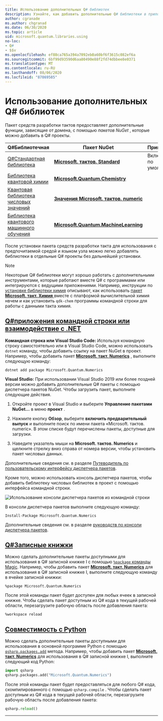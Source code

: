 ```yaml
---
title: Использование дополнительных Q# библиотек
description: Узнайте, как добавить дополнительные Q# библиотеки в приложения такта.
author: cgranade
ms.author: chgranad
ms.date: 06/30/2020
ms.topic: article
uid: microsoft.quantum.libraries.using
no-loc:
- Q#
- $$v
ms.openlocfilehash: ef88ca765a394a7092eb0a60bf6f3615c082ef6a
ms.sourcegitcommit: 6bf99d93590d6aa80490e88f2fd74dbbee8e0371
ms.translationtype: MT
ms.contentlocale: ru-RU
ms.lasthandoff: 08/06/2020
ms.locfileid: "87869585"
---
```

# <a name="using-additional-no-locq-libraries"></a>Использование дополнительных Q# библиотек

Пакет средств разработки тактов предоставляет дополнительные функции, зависящие от домена, с помощью _пакетов NuGet_ , которые можно добавить в Q# проекты.

| Q#Библиотечная  | Пакет NuGet | Примечания |
|---------|---------|--------|
| [Q#Стандартная библиотека](xref:microsoft.quantum.libraries.standard.intro) | [**Microsoft. тактов. Standard**](https://www.nuget.org/packages/Microsoft.Quantum.Standard) | Включено по умолчанию |
| [Библиотека квантовой химии](xref:microsoft.quantum.chemistry.concepts.intro) | [**Microsoft.Quantum.Chemistry**](https://www.nuget.org/packages/Microsoft.Quantum.Chemistry) | |
| [Квантовая библиотека числовых значений](xref:microsoft.quantum.numerics.intro) | [**Значения Microsoft. тактов. numeric**](https://www.nuget.org/packages/Microsoft.Quantum.Numerics) | |
| [Библиотека квантового машинного обучения](xref:microsoft.quantum.libraries.machine-learning.intro) | [**Microsoft.Quantum.MachineLearning**](https://www.nuget.org/packages/Microsoft.Quantum.MachineLearning) | |

После установки пакета средств разработки такта для использования с предпочитаемой средой и языком узла можно легко добавлять библиотеки в отдельные Q# проекты без дальнейшей установки.

> [!NOTE]
> Некоторые Q# библиотеки могут хорошо работать с дополнительными инструментами, которые работают вместе Q# с программами или интегрируются с ведущими приложениями.
> Например, инструкции по [установке библиотеки химия](xref:microsoft.quantum.chemistry.concepts.installation) описывают, как использовать [пакет **Microsoft. такт. Химия** ](https://www.nuget.org/packages/Microsoft.Quantum.Chemistry) вместе с платформой вычислительной химия нвчем и как установить `qdk-chem` программы командной строки для работы с данными такта химия.

## <a name="no-locq-command-line-applications-or-net-interopability"></a>[Q#приложения командной строки или взаимодействие с .NET](#tab/tabid-csproj)

**Командная строка или Visual Studio Code:** Используя командную строку самостоятельно или в Visual Studio Code, можно использовать `dotnet` команду, чтобы добавить ссылку на пакет NuGet в проект.
Например, чтобы добавить пакет [**Microsoft. такт. Numerics**](https://www.nuget.org/packages/Microsoft.Quantum.Numerics) , выполните следующую команду:

```dotnetcli
dotnet add package Microsoft.Quantum.Numerics
```

**Visual Studio:** При использовании Visual Studio 2019 или более поздней версии можно добавить дополнительные Q# пакеты с помощью диспетчера пакетов NuGet.
Чтобы загрузить пакет, выполните следующие действия. 
1. Откройте проект в Visual Studio и выберите **Управление пакетами NuGet...** в меню **проект** .

2. Нажмите кнопку **Обзор**, выберите **включить предварительный выпуск** и выполните поиск по имени пакета «Microsoft. тактов. numeric». В этом списке будут перечислены пакеты, доступные для загрузки.

3. Наведите указатель мыши на **Microsoft. тактов. Numerics** и щелкните стрелку вниз справа от номера версии, чтобы установить пакет числовых данных.

Дополнительные сведения см. в разделе [Путеводитель по пользовательскому интерфейсу диспетчера пакетов](https://docs.microsoft.com/nuget/tools/package-manager-ui).

Кроме того, можно использовать консоль диспетчера пакетов, чтобы добавить библиотеку числовых библиотек в проект с помощью интерфейса командной строки.

![Использование консоли диспетчера пакетов из командной строки](~/media/vs2017-nuget-console-menu.png)

В консоли диспетчера пакетов выполните следующую команду:

```
Install-Package Microsoft.Quantum.Numerics
```

Дополнительные сведения см. в разделе [руководств по консоли диспетчера пакетов](https://docs.microsoft.com/nuget/tools/package-manager-console).

## <a name="ino-locq-notebooks"></a>[Q#Записные книжки](#tab/tabid-notebook)

Можно сделать дополнительные пакеты доступными для использования в Q# записной книжке I с помощью [ `%package` команды Magic](xref:microsoft.quantum.iqsharp.magic-ref.package).
Например, чтобы добавить пакет [**Microsoft. такт. Numerics**](https://www.nuget.org/packages/Microsoft.Quantum.Numerics) для использования в Q# записной книжке I, выполните следующую команду в ячейке записной книжки:

```
%package Microsoft.Quantum.Numerics
```

После этой команды пакет будет доступен для любых ячеек в записной книжке.
Чтобы сделать пакет доступным из Q# кода в текущей рабочей области, перезагрузите рабочую область после добавления пакета:

```
%workspace reload
```

## <a name="python-interoperability"></a>[Совместимость c Python](#tab/tabid-python)


Можно сделать дополнительные пакеты доступными для использования в основной программе Python с помощью [`qsharp.packages.add`](https://docs.microsoft.com/python/qsharp/qsharp.packages.packages) метода.
Например, чтобы добавить пакет [**Microsoft. такт. Numerics**](https://www.nuget.org/packages/Microsoft.Quantum.Numerics) для использования в Q# записной книжке I, выполните следующий код Python:

```python
import qsharp
qsharp.packages.add("Microsoft.Quantum.Numerics")
```

После этой команды пакет будет предоставляться для любого Q# кода, скомпилированного с помощью `qsharp.compile` .
Чтобы сделать пакет доступным из Q# кода в текущей рабочей области, перезагрузите рабочую область после добавления пакета:

```python
qsharp.reload()
```

***
